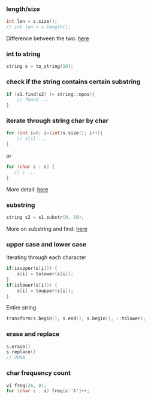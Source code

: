 ### length/size
```c++
int len = s.size();
// int len = s.length();
```
Difference between the two: [here](https://stackoverflow.com/a/905487)

### int to string
```c++
string s = to_string(10);
```

### check if the string contains certain substring
```c++
if (s1.find(s2) != string::npos){
    // found ...
}
```

### iterate through string char by char
```c++
for (int i=0; i<(int)s.size(); i++){
    // s[i] ...
}
```
or
```c++
for (char c : s) {
   // c ...
}
```
More detail: [here](https://stackoverflow.com/a/9438329)

### substring
```c++
string s2 = s1.substr(0, 10);
```
More on substring and find: [here](http://www.cplusplus.com/reference/string/string/substr/)

### upper case and lower case
Iterating through each character
```c++
if(isupper(s[i])) {
    s[i] = tolower(s[i]);
}
if(islower(s[i])) {
    s[i] = toupper(s[i]);
}
```
Entire string
```c++
transform(s.begin(), s.end(), s.begin(), ::tolower);
```

### erase and replace
```c++
s.erase()
s.replace()
// 208A
```

### char frequency count
```c++
vi freq(26, 0);
for (char c : s) freq[c-'A']++;
```
